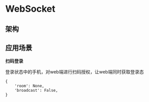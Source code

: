 # WebSocket

## 架构

## 应用场景

**扫码登录**

登录状态中的手机，对web端进行扫码授权，让web端同时获取登录态

```
{
    'room': None,
    'broadcast': False,
}
```



